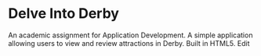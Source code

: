 # Delve Into Derby
An academic assignment for Application Development. A simple application allowing users to view and review attractions in Derby. Built in HTML5. Edit
